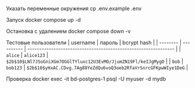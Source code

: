 Указать переменные окружения
cp .env.example .env

Запуск
docker compose up -d

Остановка с удалением
docker compose down -v


Тестовые пользователи
| username | пароль     | bcrypt hash                                                    |
| -------- | ---------- | -------------------------------------------------------------- |
| `alice`  | `alice123` | `$2b$10$LNl7JSoGniXGm7OGGlTYluxc12U3EvMO/JjumZN19Fl/keIJgMygO` |
| `bob`    | `bob123`   | `$2b$10$yHxAC.CDvg.7Ag88YeZdQu6voQ3oeb2RfaVrSnrcGFKpwWIye1DeG` |

Проверка
docker exec -it bd-postgres-1 psql -U myuser -d mydb